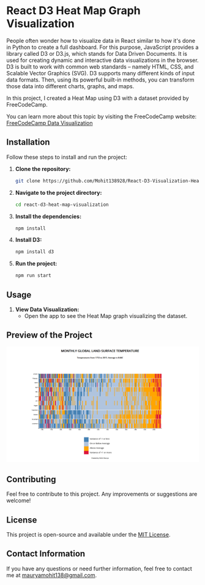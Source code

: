# React D3 Heat Map Graph Visualization

People often wonder how to visualize data in React similar to how it's done in Python to create a full dashboard. For this purpose, JavaScript provides a library called D3 or D3.js, which stands for Data Driven Documents. It is used for creating dynamic and interactive data visualizations in the browser. D3 is built to work with common web standards – namely HTML, CSS, and Scalable Vector Graphics (SVG). D3 supports many different kinds of input data formats. Then, using its powerful built-in methods, you can transform those data into different charts, graphs, and maps.

In this project, I created a Heat Map using D3 with a dataset provided by FreeCodeCamp. 

You can learn more about this topic by visiting the FreeCodeCamp website: [FreeCodeCamp Data Visualization](https://www.freecodecamp.org/learn/data-visualization/)

## Installation

Follow these steps to install and run the project:

1. **Clone the repository:**
   ```sh
   git clone https://github.com/Mohit138928/React-D3-Visualization-Heat-Map.git
   ```
2. **Navigate to the project directory:**
   ```sh
   cd react-d3-heat-map-visualization
   ```
3. **Install the dependencies:**
   ```sh
   npm install
   ```
4. **Install D3:**
   ```sh
   npm install d3
   ```
5. **Run the project:**
   ```sh
   npm run start
   ```

## Usage

1. **View Data Visualization:**
   - Open the app to see the Heat Map graph visualizing the dataset.

## Preview of the Project

![Preview-1](/Preview/Preview-1.png)

## Contributing

Feel free to contribute to this project. Any improvements or suggestions are welcome!

## License

This project is open-source and available under the [MIT License](LICENSE).

## Contact Information

If you have any questions or need further information, feel free to contact me at mauryamohit138@gmail.com.
